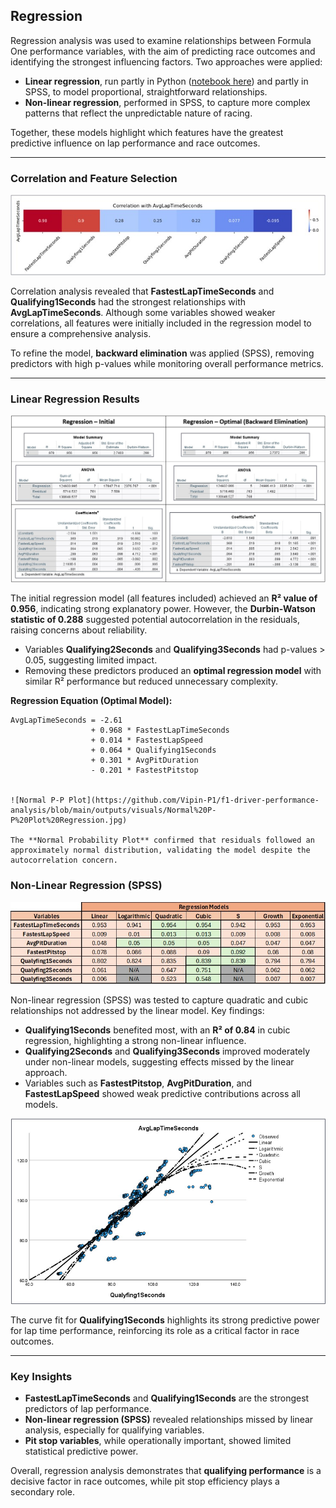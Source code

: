 ## Regression

Regression analysis was used to examine relationships between Formula One performance variables, with the aim of predicting race outcomes and identifying the strongest influencing factors. Two approaches were applied:  
- **Linear regression**, run partly in Python ([notebook here](https://github.com/Vipin-P1/f1-driver-performance-analysis/blob/main/code/Linear%20Regression.ipynb)) and partly in SPSS, to model proportional, straightforward relationships.  
- **Non-linear regression**, performed in SPSS, to capture more complex patterns that reflect the unpredictable nature of racing.  

Together, these models highlight which features have the greatest predictive influence on lap performance and race outcomes.

---

### Correlation and Feature Selection

![Correlation Heatmap](https://github.com/Vipin-P1/f1-driver-performance-analysis/blob/main/outputs/visuals/Correlation%20Heatmap%20-%20Avg%20Laptime%20Seconds.jpg)

Correlation analysis revealed that **FastestLapTimeSeconds** and **Qualifying1Seconds** had the strongest relationships with **AvgLapTimeSeconds**. Although some variables showed weaker correlations, all features were initially included in the regression model to ensure a comprehensive analysis.  

To refine the model, **backward elimination** was applied (SPSS), removing predictors with high p-values while monitoring overall performance metrics.

---

### Linear Regression Results

![Regression Tables](https://github.com/Vipin-P1/f1-driver-performance-analysis/blob/main/outputs/tables/Regression%20Tables.jpg)

The initial regression model (all features included) achieved an **R² value of 0.956**, indicating strong explanatory power. However, the **Durbin-Watson statistic of 0.288** suggested potential autocorrelation in the residuals, raising concerns about reliability.  

- Variables **Qualifying2Seconds** and **Qualifying3Seconds** had p-values > 0.05, suggesting limited impact.  
- Removing these predictors produced an **optimal regression model** with similar R² performance but reduced unnecessary complexity.  

**Regression Equation (Optimal Model):**

```text
AvgLapTimeSeconds = -2.61  
                  + 0.968 * FastestLapTimeSeconds  
                  + 0.014 * FastestLapSpeed  
                  + 0.064 * Qualifying1Seconds  
                  + 0.301 * AvgPitDuration  
                  - 0.201 * FastestPitstop


![Normal P-P Plot](https://github.com/Vipin-P1/f1-driver-performance-analysis/blob/main/outputs/visuals/Normal%20P-P%20Plot%20Regression.jpg)

The **Normal Probability Plot** confirmed that residuals followed an approximately normal distribution, validating the model despite the autocorrelation concern.  

```

### Non-Linear Regression (SPSS)

![Non-Linear Regression Scores](https://github.com/Vipin-P1/f1-driver-performance-analysis/blob/main/outputs/tables/Non-Linear%20regression%20scores.jpg)

Non-linear regression (SPSS) was tested to capture quadratic and cubic relationships not addressed by the linear model. Key findings:  
- **Qualifying1Seconds** benefited most, with an **R² of 0.84** in cubic regression, highlighting a strong non-linear influence.  
- **Qualifying2Seconds** and **Qualifying3Seconds** improved moderately under non-linear models, suggesting effects missed by the linear approach.  
- Variables such as **FastestPitstop**, **AvgPitDuration**, and **FastestLapSpeed** showed weak predictive contributions across all models.  

![Curve Fit – Nonlinear Regression](https://github.com/Vipin-P1/f1-driver-performance-analysis/blob/main/outputs/visuals/Curve%20Fit%20-%20Non-linear%20regression.jpg)

The curve fit for **Qualifying1Seconds** highlights its strong predictive power for lap time performance, reinforcing its role as a critical factor in race outcomes.

---

### Key Insights

- **FastestLapTimeSeconds** and **Qualifying1Seconds** are the strongest predictors of lap performance.  
- **Non-linear regression (SPSS)** revealed relationships missed by linear analysis, especially for qualifying variables.  
- **Pit stop variables**, while operationally important, showed limited statistical predictive power.  

Overall, regression analysis demonstrates that **qualifying performance** is a decisive factor in race outcomes, while pit stop efficiency plays a secondary role.
